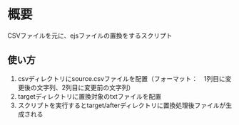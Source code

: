 # 概要
CSVファイルを元に、ejsファイルの置換をするスクリプト

## 使い方
1. csvディレクトリにsource.csvファイルを配置（フォーマット：　1列目に変更後の文字列、2列目に変更前の文字列）
2. targetディレクトリに置換対象のtxtファイルを配置
3. スクリプトを実行するとtarget/afterディレクトリに置換処理後ファイルが生成される
